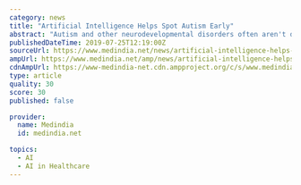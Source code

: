 ```yaml
---
category: news
title: "Artificial Intelligence Helps Spot Autism Early"
abstract: "Autism and other neurodevelopmental disorders often aren't diagnosed until a child is a few years of age, when behavioral interventions and speech/occupational therapy become less effective. ‘Biomarkers could offer robust yet affordable screening tools ..."
publishedDateTime: 2019-07-25T12:19:00Z
sourceUrl: https://www.medindia.net/news/artificial-intelligence-helps-spot-autism-early-189143-1.htm
ampUrl: https://www.medindia.net/amp/news/artificial-intelligence-helps-spot-autism-early-189143-1.htm
cdnAmpUrl: https://www-medindia-net.cdn.ampproject.org/c/s/www.medindia.net/amp/news/artificial-intelligence-helps-spot-autism-early-189143-1.htm
type: article
quality: 30
score: 30
published: false

provider:
  name: Medindia
  id: medindia.net

topics:
  - AI
  - AI in Healthcare
---
```

